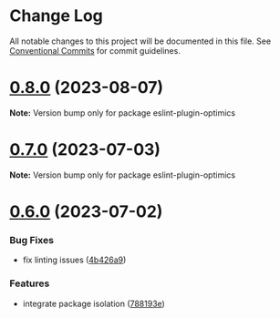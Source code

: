 # Change Log

All notable changes to this project will be documented in this file.
See [Conventional Commits](https://conventionalcommits.org) for commit guidelines.

# [0.8.0](https://github.com/optimics/eslint-config/compare/v0.7.1...v0.8.0) (2023-08-07)

**Note:** Version bump only for package eslint-plugin-optimics





# [0.7.0](https://github.com/optimics/eslint-config/compare/v0.6.0...v0.7.0) (2023-07-03)

**Note:** Version bump only for package eslint-plugin-optimics





# [0.6.0](https://github.com/optimics/eslint-config/compare/v0.3.0...v0.6.0) (2023-07-02)


### Bug Fixes

* fix linting issues ([4b426a9](https://github.com/optimics/eslint-config/commit/4b426a97fa8ae114e4702d7d572dc6af56ca9c62))


### Features

* integrate package isolation ([788193e](https://github.com/optimics/eslint-config/commit/788193e05efd3259d59a2133a83379a978fbfd76))
